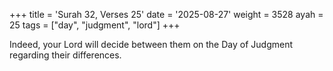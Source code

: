 +++
title = 'Surah 32, Verses 25'
date = '2025-08-27'
weight = 3528
ayah = 25
tags = ["day", "judgment", "lord"]
+++

Indeed, your Lord will decide between them on the Day of Judgment regarding their differences.